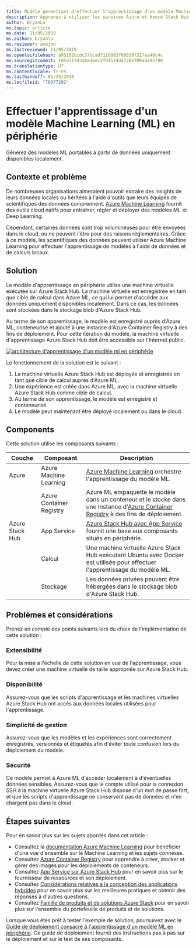 ```yaml
---
title: Modèle permettant d'effectuer l'apprentissage d'un modèle Machine Learning (ML) en périphérie à l'aide d'Azure et d'Azure Stack Hub.
description: Apprenez à utiliser les services Azure et Azure Stack Hub pour effectuer l'apprentissage d'un modèle ML en périphérie.
author: BryanLa
ms.topic: article
ms.date: 11/05/2019
ms.author: bryanla
ms.reviewer: anajod
ms.lastreviewed: 11/05/2019
ms.openlocfilehash: a95102bcdc57bcad7116803768830f317ea48c4c
ms.sourcegitcommit: fd5d217d3a8adeec2f04b74d4728e709a4a95790
ms.translationtype: HT
ms.contentlocale: fr-FR
ms.lasthandoff: 01/29/2020
ms.locfileid: "76877292"
---
```

# <a name="train-machine-learning-ml-model-at-the-edge-pattern"></a>Effectuer l'apprentissage d'un modèle Machine Learning (ML) en périphérie

Générez des modèles ML portables à partir de données uniquement disponibles localement.

## <a name="context-and-problem"></a>Contexte et problème

De nombreuses organisations aimeraient pouvoir extraire des insights de leurs données locales ou héritées à l'aide d'outils que leurs équipes de scientifiques des données comprennent. [Azure Machine Learning](/azure/machine-learning/) fournit des outils cloud natifs pour entraîner, régler et déployer des modèles ML et Deep Learning.  

Cependant, certaines données sont trop volumineuses pour être envoyées dans le cloud, ou ne peuvent l'être pour des raisons réglementaires. Grâce à ce modèle, les scientifiques des données peuvent utiliser Azure Machine Learning pour effectuer l'apprentissage de modèles à l'aide de données et de calculs locaux. 

## <a name="solution"></a>Solution

Le modèle d'apprentissage en périphérie utilise une machine virtuelle exécutée sur Azure Stack Hub. La machine virtuelle est enregistrée en tant que cible de calcul dans Azure ML, ce qui lui permet d'accéder aux données uniquement disponibles localement. Dans ce cas, les données sont stockées dans le stockage blob d'Azure Stack Hub. 

Au terme de son apprentissage, le modèle est enregistré auprès d'Azure ML, conteneurisé et ajouté à une instance d'Azure Container Registry à des fins de déploiement. Pour cette itération du modèle, la machine virtuelle d'apprentissage Azure Stack Hub doit être accessible sur l'Internet public. 

[![architecture d'apprentissage d'un modèle ml en périphérie](media/pattern-train-ml-model-at-edge/solution-architecture.png)](media/pattern-train-ml-model-at-edge/solution-architecture.png)

Le fonctionnement de la solution est le suivant : 

1. La machine virtuelle Azure Stack Hub est déployée et enregistrée en tant que cible de calcul auprès d'Azure ML.
2. Une expérience est créée dans Azure ML, avec la machine virtuelle Azure Stack Hub comme cible de calcul.
3. Au terme de son apprentissage, le modèle est enregistré et conteneurisé.
4. Le modèle peut maintenant être déployé localement ou dans le cloud.

## <a name="components"></a>Components

Cette solution utilise les composants suivants :

| Couche | Composant | Description |
|----------|-----------|-------------|
| Azure | Azure Machine Learning | [Azure Machine Learning](/azure/machine-learning/) orchestre l'apprentissage du modèle ML. |
| | Azure Container Registry | Azure ML empaquette le modèle dans un conteneur et le stocke dans une instance d'[Azure Container Registry](/azure/container-registry/) à des fins de déploiement.|
| Azure Stack Hub | App Service | [Azure Stack Hub avec App Service](/azure-stack/operator/azure-stack-app-service-overview) fournit une base aux composants situés en périphérie. |
| | Calcul | Une machine virtuelle Azure Stack Hub exécutant Ubuntu avec Docker est utilisée pour effectuer l'apprentissage du modèle ML. |
| | Stockage | Les données privées peuvent être hébergées dans le stockage blob d'Azure Stack Hub. |

## <a name="issues-and-considerations"></a>Problèmes et considérations

Prenez en compte des points suivants lors du choix de l'implémentation de cette solution :

### <a name="scalability"></a>Extensibilité 

Pour la mise à l'échelle de cette solution en vue de l'apprentissage, vous devez créer une machine virtuelle de taille appropriée sur Azure Stack Hub.

### <a name="availability"></a>Disponibilité

Assurez-vous que les scripts d'apprentissage et les machines virtuelles Azure Stack Hub ont accès aux données locales utilisées pour l'apprentissage.

### <a name="manageability"></a>Simplicité de gestion

Assurez-vous que les modèles et les expériences sont correctement enregistrés, versionnés et étiquetés afin d'éviter toute confusion lors du déploiement du modèle. 

### <a name="security"></a>Sécurité

Ce modèle permet à Azure ML d'accéder localement à d'éventuelles données sensibles. Assurez-vous que le compte utilisé pour la connexion SSH à la machine virtuelle Azure Stack Hub dispose d'un mot de passe fort, et que les scripts d'apprentissage ne conservent pas de données et n'en chargent pas dans le cloud. 

## <a name="next-steps"></a>Étapes suivantes

Pour en savoir plus sur les sujets abordés dans cet article :
- Consultez la [documentation Azure Machine Learning](/azure/machine-learning) pour bénéficier d'une vue d'ensemble sur le Machine Learning et les sujets connexes.
- Consultez [Azure Container Registry](/azure/container-registry/) pour apprendre à créer, stocker et gérer des images pour les déploiements de conteneurs.
- Consultez [App Service sur Azure Stack Hub](/azure-stack/operator/azure-stack-app-service-overview) pour en savoir plus sur le fournisseur de ressources et son déploiement.
- Consultez [Considérations relatives à la conception des applications hybrides](overview-app-design-considerations.md) pour en savoir plus sur les meilleures pratiques et obtenir des réponses à d'autres questions.
- Consultez [Famille de produits et de solutions Azure Stack](/azure-stack) pour en savoir plus sur l'ensemble du portefeuille de produits et de solutions.

Lorsque vous êtes prêt à tester l'exemple de solution, poursuivez avec le [Guide de déploiement consacré à l'apprentissage d'un modèle ML en périphérie](https://aka.ms/edgetrainingdeploy). Ce guide de déploiement fournit des instructions pas à pas sur le déploiement et sur le test de ses composants.